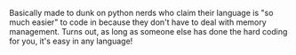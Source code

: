 Basically made to dunk on python nerds who claim their language is "so much easier" to code in because they don't have to deal with memory management.  Turns out, as long as someone else has done the hard coding for you, it's easy in any language!